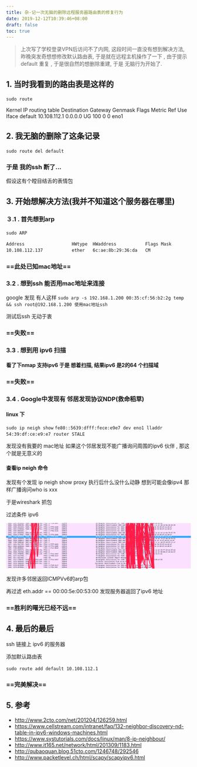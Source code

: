 ```yaml
---
title: 杂-记一次无脑的删除远程服务器路由表的修复行为
date: 2019-12-12T10:39:46+08:00
draft: false
toc: true
---
```

> 上次写了学校登录VPN后访问不了内网, 这段时间一直没有想到解决方法, 昨晚突发奇想想修改默认路由表, 于是就在远程主机操作了一下 , 由于提示default 重复 , 于是很自然的想删除重建, 于是 无脑行为开始了.

<!--more-->

## 1. 当时我看到的路由表是这样的

`sudo route`

Kernel IP routing table
Destination Gateway Genmask Flags Metric Ref Use Iface
default 10.108.112.1 0.0.0.0 UG 100 0 0 eno1

## 2. 我无脑的删除了这条记录

`sudo route del default`

### 于是 我的ssh 断了...

假设这有个瞠目结舌的表情包

## 3. 开始想解决方法(我并不知道这个服务器在哪里)

### ３.1 . 首先想到arp

`sudo ARP`

```bash
Address                  HWtype  HWaddress           Flags Mask            Iface
10.108.112.137           ether   6c:ae:8b:29:36:da   CM                    eno1
```

### ==此处已知mac地址==

### 3.2 . 想到ssh 能否用mac地址来连接

google 发现
有人这样
`sudo arp -s 192.168.1.200 00:35:cf:56:b2:2g temp && ssh root@192.168.1.200 使用mac地址ssh`

测试后ssh 无动于衷

### ==失败==

### 3.3 . 想到用 ipv6 扫描

#### 看了下nmap 支持ipv6 于是 想着扫描, 结果ipv6 是2的64 个扫描域

### ==失败==

### 3.4 . Google中发现有 邻居发现协议NDP(救命稻草)

#### linux 下

`sudo ip neigh show`
`fe80::5639:dfff:fece:e9e7 dev eno1 lladdr 54:39:df:ce:e9:e7 router STALE`

发现没有我要的 mac地址
如果这个邻居发现不能广播询问周围的ipv6 伙伴 , 那这个就是无意义的

#### 查看ip neigh 命令

发现有个发现 ip neigh show proxy
执行后什么没什么动静
想到可能会像ipv4 那样广播询问who is xxx

于是wireshark 抓包

过滤条件 ipv6

![enter description here][1]

发现许多邻居返回ICMPVv6的arp包

再过滤
eth.addr == 00:00:5e:00:53:00
发现服务器返回了ipv6 地址

### ==胜利的曙光已经不远==

## 4. 最后的最后

ssh 链接上 ipv6 的服务器

添加默认路由表

`sudo route add default 10.108.112.1`

### ==完美解决==

## 5. 参考

- http://www.2cto.com/net/201204/126259.html
- https://www.cellstream.com/intranet/faq/132-neighbor-discovery-nd-table-in-ipv6-windows-machines.html
- https://www.systutorials.com/docs/linux/man/8-ip-neighbour/
- http://www.it165.net/network/html/201309/1183.html
- http://qubaoquan.blog.51cto.com/1246748/292546
- http://www.packetlevel.ch/html/scapy/scapyipv6.html

[1]: https://www.github.com/yunpiao/md/raw/img/1496731023594.jpg "1496731023594"
